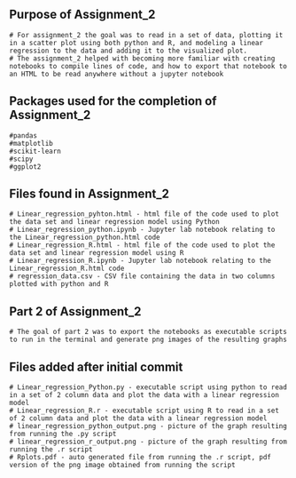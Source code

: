 ## Purpose of Assignment_2
    # For assignment_2 the goal was to read in a set of data, plotting it in a scatter plot using both python and R, and modeling a linear regression to the data and adding it to the visualized plot.
    # The assignment_2 helped with becoming more familiar with creating notebooks to compile lines of code, and how to export that notebook to an HTML to be read anywhere without a jupyter notebook

## Packages used for the completion of Assignment_2
    #pandas
    #matplotlib
    #scikit-learn
    #scipy
    #ggplot2

## Files found in Assignment_2
    # Linear_regression_pyhton.html - html file of the code used to plot the data set and linear regression model using Python
    # Linear_regression_python.ipynb - Jupyter lab notebook relating to the Linear_regression_python.html code
    # Linear_regression_R.html - html file of the code used to plot the data set and linear regression model using R
    # Linear_regression_R.ipynb - Jupyter lab notebook relating to the Linear_regression_R.html code
    # regression_data.csv - CSV file containing the data in two columns plotted with python and R
    
## Part 2 of Assignment_2
    # The goal of part 2 was to export the notebooks as executable scripts to run in the terminal and generate png images of the resulting graphs
    
## Files added after initial commit
    # Linear_regression_Python.py - executable script using python to read in a set of 2 column data and plot the data with a linear regression model
    # Linear_regression_R.r - executable script using R to read in a set of 2 column data and plot the data with a linear regression model
    # linear_regression_python_output.png - picture of the graph resulting from running the .py script
    # linear_regression_r_output.png - picture of the graph resulting from running the .r script
    # Rplots.pdf - auto generated file from running the .r script, pdf version of the png image obtained from running the script